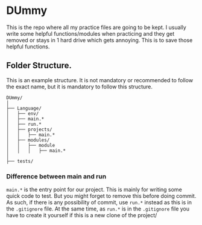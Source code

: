 # DUmmy

This is the repo where all my practice files are going to be kept. I usually write some helpful functions/modules when practicing and they get removed or stays in 1 hard drive which gets annoying. This is to save those helpful functions.


## Folder Structure.

This is an example structure. It is not mandatory or recommended to follow the exact name, but it is mandatory to follow this structure.

```
DUmmy/
│
├── Language/
│   ├── env/
│   ├── main.*
│   ├── run.*
│   ├── projects/
│   │   ├── main.*
│   ├── modules/
│   │   ├── module
│   │   │   ├── main.*
│
├── tests/
```

### Difference between main and run 
`main.*` is the entry point for our project. This is mainly for writing some quick code to test. But you might forget to remove this before doing commit. As such, if there is any possibility of commit, use `run.*` instead as this is in the `.gitignore` file. At the same time, as `run.*` is in the `.gitignore` file you have to create it yourself if this is a new clone of the project/
